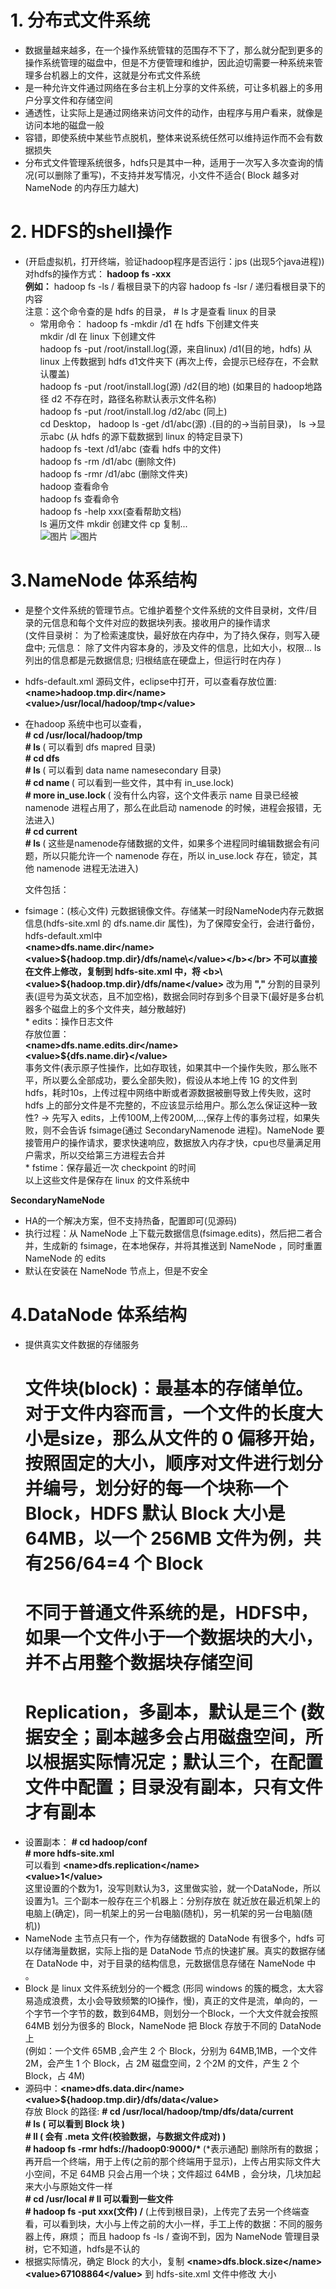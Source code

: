 # 1. 分布式文件系统</br>
  * 数据量越来越多，在一个操作系统管辖的范围存不下了，那么就分配到更多的操作系统管理的磁盘中，但是不方便管理和维护，因此迫切需要一种系统来管理多台机器上的文件，这就是分布式文件系统</br>
  * 是一种允许文件通过网络在多台主机上分享的文件系统，可让多机器上的多用户分享文件和存储空间</br>
  * 通透性，让实际上是通过网络来访问文件的动作，由程序与用户看来，就像是访问本地的磁盘一般</br>
  * 容错，即使系统中某些节点脱机，整体来说系统任然可以维持运作而不会有数据损失</br>
  * 分布式文件管理系统很多，hdfs只是其中一种，适用于一次写入多次查询的情况(可以删除了重写)，不支持并发写情况，小文件不适合( Block 越多对 NameNode 的内存压力越大)</br>
  
# 2. HDFS的shell操作</br>
  * (开启虚拟机，打开终端，验证hadoop程序是否运行：jps (出现5个java进程))</br>
	   对hdfs的操作方式：<b> hadoop fs -xxx </b> </br>
       <b>例如：</b> hadoop fs -ls / 看根目录下的内容	hadoop fs -lsr / 递归看根目录下的内容 </br>
	   注意：这个命令查的是 hdfs 的目录， # ls 才是查看 linux 的目录 </br>
	 * 常用命令： hadoop fs -mkdir /d1 在 hdfs 下创建文件夹</br>
       mkdir /dl  在 linux 下创建文件	</br>
	   hadoop fs -put /root/install.log(源，来自linux)  /d1(目的地，hdfs) 从 linux 上传数据到 hdfs d1文件夹下  (再次上传，会提示已经存在，不会默认覆盖)</br>
	   hadoop fs -put /root/install.log(源) /d2(目的地) (如果目的 hadoop地路径 d2 不存在时，路径名称默认表示文件名称)</br>
	   hadoop fs -put /root/install.log /d2/abc         (同上)	</br>
	   cd Desktop， hadoop ls -get /d1/abc(源) .(目的的->当前目录)， ls  ->显示abc  (从 hdfs 的源下载数据到 linux 的特定目录下)</br>
	   hadoop fs -text /d1/abc (查看 hdfs 中的文件)</br>
	   hadoop fs -rm /d1/abc   (删除文件)	</br>
    hadoop fs -rmr /d1/abc (删除文件夹)</br>
	   hadoop 查看命令	</br>
    hadoop fs 查看命令</br>
    hadoop fs -help xxx(查看帮助文档)</br>
    ls 遍历文件	mkdir 创建文件	cp 复制...</br>
    ![图片](https://github.com/Hiooary/hadoop_5.io/blob/master/images/1.PNG)
    ![图片](https://github.com/Hiooary/hadoop_5.io/blob/master/images/2.PNG)

# 3.NameNode 体系结构</br>
  * 是整个文件系统的管理节点。它维护着整个文件系统的文件目录树，文件/目录的元信息和每个文件对应的数据块列表。接收用户的操作请求 </br>
 (文件目录树： 为了检索速度快，最好放在内存中，为了持久保存，则写入硬盘中;  元信息： 除了文件内容本身的，涉及文件的信息，比如大小，权限...  ls 列出的信息都是元数据信息;  归根结底在硬盘上，但运行时在内存 )</br>
  * hdfs-default.xml 源码文件，eclipse中打开，可以查看存放位置: </br>
 <b>\<name>hadoop.tmp.dir\</name></b></br>
 <b>\<value>/usr/local/hadoop/tmp\</value></b></br>
  * 在hadoop 系统中也可以查看，</br>
    <b># cd /usr/local/hadoop/tmp </b></br>
    <b># ls </b>( 可以看到 dfs mapred 目录)</br>
    <b># cd dfs </b></br>
    <b># ls </b>( 可以看到 data name namesecondary 目录)</br>
    <b># cd name </b> ( 可以看到一些文件，其中有 in_use.lock)</br>
    <b># more in_use.lock </b>( 没有什么内容，这个文件表示 name 目录已经被 namenode 进程占用了，那么在此启动 namenode 的时候，进程会报错，无法进入)</br>
    <b># cd current  </b></br>
    <b># ls </b>( 这些是namenode存储数据的文件，如果多个进程同时编辑数据会有问题，所以只能允许一个 namenode 存在，所以 in_use.lock  存在，锁定，其他 namenode 进程无法进入)</br>
    
    文件包括：</br>
   * fsimage：(核心文件) 元数据镜像文件。存储某一时段NameNode内存元数据信息(hdfs-site.xml 的 dfs.name.dir 属性)，为了保障安全行，会进行备份，hdfs-default.xml中 </br>
    <b>\<name>dfs.name.dir\</name></b></br>
    <b>\<value>${hadoop.tmp.dir}/dfs/name\</value></b></br>
    不可以直接在文件上修改，复制到 hdfs-site.xml 中，将 <b>\<value>${hadoop.tmp.dir}/dfs/name\</value></b> 改为用<b> "," </b>分割的目录列表(逗号为英文状态，且不加空格)，数据会同时存到多个目录下(最好是多台机器多个磁盘上的多个文件夹，越分散越好)</br>
    * edits：操作日志文件</br>
      存放位置：</br>
      <b>\<name>dfs.name.edits.dir\</name></b></br>
      <b>\<value>${dfs.name.dir}\</value>  </b></br>
      事务文件(表示原子性操作，比如存取钱，如果其中一个操作失败，那么账不平，所以要么全部成功，要么全部失败)，假设从本地上传 1G 的文件到 hdfs，耗时10s，上传过程中网络中断或者源数据被删导致上传失败，这时 hdfs 上的部分文件是不完整的，不应该显示给用户。那么怎么保证这种一致性? -> 先写入 edits，上传100M,上传200M,...,保存上传的事务过程，如果失败，则不会告诉 fsimage(通过 SecondaryNamenode 进程)。NameNode 要接管用户的操作请求，要求快速响应，数据放入内存才快，cpu也尽量满足用户需求，所以交给第三方进程去合并</br>
    * fstime：保存最近一次 checkpoint 的时间</br>
		以上这些文件是保存在 linux 的文件系统中</br>
  
 <b>SecondaryNameNode</b></br>
   * HA的一个解决方案，但不支持热备，配置即可(见源码)</br>
   * 执行过程：从 NameNode 上下载元数据信息(fsimage.edits)，然后把二者合并，生成新的 fsimage，在本地保存，并将其推送到 NameNode ，同时重置 NameNode 的 edits</br>
   * 默认在安装在 NameNode 节点上，但是不安全</br>    
   
# 4.DataNode 体系结构</br>
  * 提供真实文件数据的存储服务</br>
	# 文件块(block)：最基本的存储单位。对于文件内容而言，一个文件的长度大小是size，那么从文件的 0 偏移开始，按照固定的大小，顺序对文件进行划分并编号，划分好的每一个块称一个 Block，HDFS 默认 Block 大小是 64MB，以一个 256MB 文件为例，共有256/64=4 个 Block </br>
	# 不同于普通文件系统的是，HDFS中，如果一个文件小于一个数据块的大小，并不占用整个数据块存储空间 </br>
	# Replication，多副本，默认是三个 (数据安全；副本越多会占用磁盘空间，所以根据实际情况定；默认三个，在配置文件中配置；目录没有副本，只有文件才有副本 </br>
  * 设置副本： <b> # cd hadoop/conf </b></br>
         <b> # more hdfs-site.xml</b></br>
      可以看到 <b> \<name>dfs.replication\</name></b> </br>
         <b>\<value>1\</value></b> </br>
      这里设置的个数为1，没写则默认为3，这里做实验，就一个DataNode，所以设置为1。三个副本一般存在三个机器上：分别存放在 就近放在最近机架上的电脑上(确定)，同一机架上的另一台电脑(随机)，另一机架的另一台电脑(随机))</br>
  * NameNode 主节点只有一个，作为存储数据的 DataNode 有很多个，hdfs 可以存储海量数据，实际上指的是 DataNode 节点的快速扩展。真实的数据存储在 DataNode 中，对于目录的结构信息，元数据信息存储在 NameNode 中 。</br>
  * Block 是 linux 文件系统划分的一个概念 (形同 windows 的簇的概念，太大容易造成浪费，太小会导致频繁的IO操作，慢)，真正的文件是流，单向的，一个字节一个字节的数，数到64MB，则划分一个Block，一个大文件就会按照 64MB 划分为很多的 Block，NameNode 把 Block 存放于不同的 DataNode 上</br>
      (例如：一个文件 65MB ,会产生 2 个 Block，分别为 64MB,1MB，一个文件 2M，会产生 1 个 Block，占 2M 磁盘空间，2 个2M 的文件，产生 2 个 Block，占 4M)</br>
  *  源码中：<b>\<name>dfs.data.dir\</name></b></br> 
       <b>\<value>${hadoop.tmp.dir}/dfs/data\</value></b></br> 
      存放 Block 的路径: 
     <b># cd /usr/local/hadoop/tmp/dfs/data/current </b></br> 
     <b># ls  ( 可以看到 Block 块 )</b></br> 
     <b># ll  ( 会有 .meta 文件(校验数据，与数据文件成对) )</b></br> 
     <b># hadoop fs -rmr hdfs://hadoop0:9000/*  </b> (*表示通配) 删除所有的数据；再开启一个终端，用于上传(之前的那个终端用于显示)，上传占用实际文件大小空间，不足 64MB 只会占用一个块；文件超过 64MB ，会分块，几块加起来大小与原始文件一样</br>
     <b># cd /usr/local # ll 可以看到一些文件 </b></br>
     <b># hadoop fs -put xxx(文件) /</b> (上传到根目录)，上传完了去另一个终端查看，可以看到块，大小与上传之前的大小一样，手工上传的数据：不同的服务器上传，麻烦； 而且 hadoop fs -ls / 查询不到，因为 NameNode 管理目录树，它不知道，hdfs是不认的 </br>
 * 根据实际情况，确定 Block 的大小，复制 <b>\<name>dfs.block.size\</name> \<value>67108864\</value></b> 到 hdfs-site.xml 文件中修改 大小 </br>
